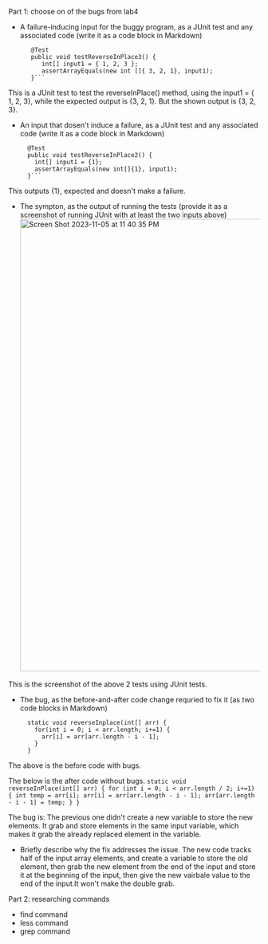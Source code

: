 Part 1: choose on of the bugs from lab4
  - A failure-inducing input for the buggy program, as a JUnit test and any associated code (write it as a code block in Markdown)
    ```
       @Test
       public void testReverseInPlace3() {
          int[] input1 = { 1, 2, 3 };
          assertArrayEquals(new int []{ 3, 2, 1}, input1);
       }```
    
This is a JUnit test to test the reverseInPlace() method, using the input1 = { 1, 2, 3}, while the expected output is {3, 2, 1}. But the shown output is {3, 2, 3}. 

  - An input that dosen't induce a failure, as a JUnit test and any associated code (write it as a code block in Markdown)
    ```
      @Test
      public void testReverseInPlace2() {
        int[] input1 = {1};
        assertArrayEquals(new int[]{1}, input1);
      }```

This outputs {1}, expected and doesn't make a failure.

  - The sympton, as the output of running the tests (provide it as a screenshot of running JUnit with at least the two inputs above)
    <img width="908" alt="Screen Shot 2023-11-05 at 11 40 35 PM" src="https://github.com/KathyBQ/cse15l-lab-reports/assets/96004027/57a22e2c-fc5f-4426-97a6-bef4fc08374e">

This is the screenshot of the above 2 tests using JUnit tests.

  - The bug, as the before-and-after code change requried to fix it (as two code blocks in Markdown)
    ```
      static void reverseInplace(int[] arr) {
        for(int i = 0; i < arr.length; i+=1) {
          arr[i] = arr[arr.length - i - 1];
        }
      }
    ```
The above is the before code with bugs.

The below is the after code without bugs.
    ```
      static void reverseInPlace(int[] arr) {
        for (int i = 0; i < arr.length / 2; i+=1) {
          int temp = arr[i];
          arr[i] = arr[arr.length - i - 1];
          arr[arr.length - i - 1] = temp;
        }
      }
    ```
      
The bug is: The previous one didn't create a new variable to store the new elements. It grab and store elements in the same input variable, which makes it grab the already replaced element in the variable. 

  - Briefly describe why the fix addresses the issue.
    The new code tracks half of the input array elements, and create a variable to store the old element, then grab the new element from the end of the input and store it at the beginning of the input, then give the new vairbale value to the end of the input.It won't make the double grab.

Part 2: researching commands
- find command
- less command
- grep command
